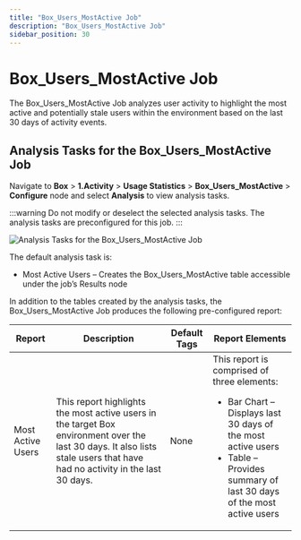 ```yaml
---
title: "Box_Users_MostActive Job"
description: "Box_Users_MostActive Job"
sidebar_position: 30
---
```


# Box_Users_MostActive Job

The Box_Users_MostActive Job analyzes user activity to highlight the most active and potentially
stale users within the environment based on the last 30 days of activity events.

## Analysis Tasks for the Box_Users_MostActive Job

Navigate to **Box** > **1.Activity** > **Usage Statistics** > **Box_Users_MostActive** >
**Configure** node and select **Analysis** to view analysis tasks.

:::warning
Do not modify or deselect the selected analysis tasks. The analysis tasks are
preconfigured for this job.
:::


![Analysis Tasks for the Box_Users_MostActive Job](/images/accessanalyzer/12.0/solutions/box/activity/usagestatistics/usersmostactiveanalysis.webp)

The default analysis task is:

- Most Active Users – Creates the Box_Users_MostActive table accessible under the job’s Results node

In addition to the tables created by the analysis tasks, the Box_Users_MostActive Job produces the
following pre-configured report:

| Report            | Description                                                                                                                                                                | Default Tags | Report Elements                                                                                                                                                                                    |
| ----------------- | -------------------------------------------------------------------------------------------------------------------------------------------------------------------------- | ------------ | -------------------------------------------------------------------------------------------------------------------------------------------------------------------------------------------------- |
| Most Active Users | This report highlights the most active users in the target Box environment over the last 30 days. It also lists stale users that have had no activity in the last 30 days. | None         | This report is comprised of three elements: <ul><li>Bar Chart – Displays last 30 days of the most active users</li><li>Table – Provides summary of last 30 days of the most active users</li></ul> |

